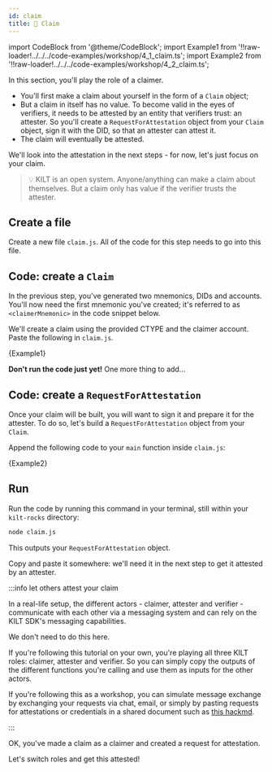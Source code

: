 ```yaml
---
id: claim
title: 💬 Claim
---
```


import CodeBlock from '@theme/CodeBlock';
import Example1 from '!!raw-loader!../../../code-examples/workshop/4_1_claim.ts';
import Example2 from '!!raw-loader!../../../code-examples/workshop/4_2_claim.ts';

In this section, you'll play the role of a <span class="label-role claimer">claimer</span>.

- You'll first make a claim about yourself in the form of a `Claim` object;
- But a claim in itself has no value.
To become valid in the eyes of <span class="label-role verifier">verifiers</span>, it needs to be attested by an entity that <span class="label-role verifier">verifiers</span> trust: an <span class="label-role attester">attester</span>.
So you'll create a `RequestForAttestation` object from your `Claim` object, sign it with the DID, so that an <span class="label-role attester">attester</span> can attest it.
- The claim will eventually be attested.

We'll look into the attestation in the next steps - for now, let's just focus on your claim.

> 💡 KILT is an open system.
> Anyone/anything can make a claim about themselves. But a claim only has value if the verifier trusts the attester.

## Create a file

Create a new file `claim.js`.
All of the code for this step needs to go into this file.

## Code: create a `Claim`

In the previous step, you've generated two mnemonics, DIDs and accounts.
You'll now need the first mnemonic you've created; it's referred to as `<claimerMnemonic>` in the code snippet below.

We'll create a claim using the provided CTYPE and the <span class="label-role claimer">claimer</span> account.  
Paste the following in `claim.js`.

<CodeBlock className="language-ts">
  {Example1}
</CodeBlock>

**Don't run the code just yet!** One more thing to add...

## Code: create a `RequestForAttestation`

Once your claim will be built, you will want to sign it and prepare it for the <span class="label-role attester">attester</span>.
To do so, let's build a `RequestForAttestation` object from your `Claim`.

Append the following code to your `main` function inside `claim.js`:

<CodeBlock className="language-ts">
  {Example2}
</CodeBlock>

## Run

Run the code by running this command in your terminal, still within your `kilt-rocks` directory:

```bash
node claim.js
```

This outputs your `RequestForAttestation` object.

Copy and paste it somewhere: we'll need it in the next step to get it attested by an <span class="label-role attester">attester</span>.

:::info let others attest your claim

In a real-life setup, the different actors - claimer, attester and verifier - communicate with each other via a messaging system and can rely on the KILT SDK's messaging capabilities.

We don't need to do this here.

If you're following this tutorial on your own, you're playing all three KILT roles: claimer, attester and verifier. So you can simply copy the outputs of the different functions you're calling and use them as inputs for the other actors.

If you're following this as a workshop, you can simulate message exchange by exchanging your requests via chat, email, or simply by pasting requests for attestations or credentials in a shared document such as [this hackmd](https://hackmd.io/c6OBNgWWR8yWJhMj7WICUA?edit).

:::

OK, you've made a claim as a <span class="label-role claimer">claimer</span> and created a request for attestation.

Let's switch roles and get this attested!
